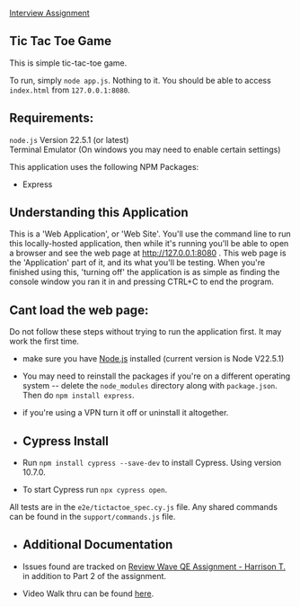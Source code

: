 [Interview Assignment](https://docs.google.com/document/d/1KZNv3CxQHjMTb8ibQh37pQSNKuTPAP_GPyGonMYPL0Y/edit)

## Tic Tac Toe Game
This is simple tic-tac-toe game.

To run, simply `node app.js`.  Nothing to it.  You should be able to access `index.html` from `127.0.0.1:8080`.

## Requirements:
`node.js` Version 22.5.1 (or latest)  
Terminal Emulator (On windows you may need to enable certain settings)

This application uses the following NPM Packages:
-  Express

## Understanding this Application
This is a 'Web Application', or 'Web Site'.  You'll use the command line to run this locally-hosted application, then while it's running you'll be able to open a browser and see the web page at http://127.0.0.1:8080 .  This web page is the 'Application' part of it, and its what you'll be testing.  When you're finished using this, 'turning off' the application is as simple as finding the console window you ran it in and pressing CTRL+C to end the program.

## Cant load the web page:
Do not follow these steps without trying to run the application first.  It may work the first time.
-  make sure you have [Node.js](https://nodejs.org/en) installed (current version is Node V22.5.1)
-  You may need to reinstall the packages if you're on a different operating system -- delete the `node_modules` directory along with `package.json`.  Then do `npm install express`.
-  if you're using a VPN turn it off or uninstall it altogether.

-  ## Cypress Install
-  Run `npm install cypress --save-dev` to install Cypress.  Using version 10.7.0.
-  To start Cypress run `npx cypress open`.

All tests are in the `e2e/tictactoe_spec.cy.js` file.  Any shared commands can be found in the `support/commands.js` file.

-  ## Additional Documentation
-  Issues found are tracked on [Review Wave QE Assignment - Harrison T.](https://docs.google.com/document/d/1XnpHHoLdU4S6Hj1XM7LH5iYCQk8B50n0u5pyC-rQ4dg/edit?usp=sharing) in addition to Part 2 of the assignment.

-  Video Walk thru can be found [here](https://youtu.be/gSdnXeJt6gQ).
